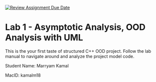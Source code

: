 [![Review Assignment Due Date](https://classroom.github.com/assets/deadline-readme-button-24ddc0f5d75046c5622901739e7c5dd533143b0c8e959d652212380cedb1ea36.svg)](https://classroom.github.com/a/F-MugMJ5)
# Lab 1 - Asymptotic Analysis, OOD Analysis with UML

This is the your first taste of structured C++ OOD project.  Follow the lab manual to navigate around and analyze the project model code.

Student Name: Marryam Kamal

MacID: kamalm18
